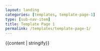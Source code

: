 ```yaml
---
layout: landing
categories: [templates, template-page-1]
type: [sub-nav-item]
title: Template Page 1
permalink: /templates/template-page-1/
---
```

{{content | stringify}}